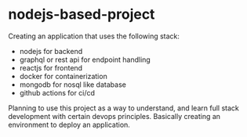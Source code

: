 # nodejs-based-project
Creating an application that uses the following stack: 
- nodejs for backend
- graphql or rest api for endpoint handling
- reactjs for frontend
- docker for containerization 
- mongodb for nosql like database
- github actions for ci/cd

Planning to use this project as a way to understand, and learn full stack development with certain devops principles. Basically creating an environment to deploy an application. 
